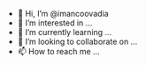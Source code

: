 - 👋 Hi, I’m @imancoovadia
- 👀 I’m interested in ...
- 🌱 I’m currently learning ...
- 💞️ I’m looking to collaborate on ...
- 📫 How to reach me ...

<!---
imancoovadia/imancoovadia is a ✨ special ✨ repository because its `README.md` (this file) appears on your GitHub profile.
You can click the Preview link to take a look at your changes.
--->
